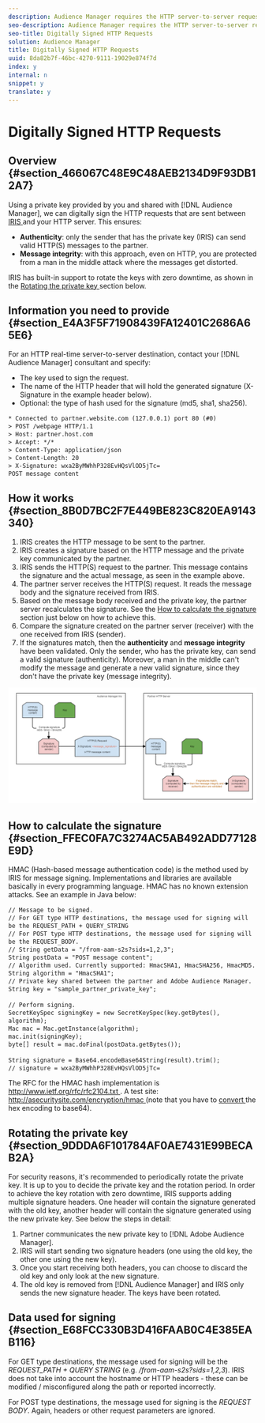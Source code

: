 ```yaml
---
description: Audience Manager requires the HTTP server-to-server requests to be digitally signed for validity. This document describes how you can encrypt HTTP requests with private keys.
seo-description: Audience Manager requires the HTTP server-to-server requests to be digitally signed for validity. This document describes how you can encrypt HTTP requests with private keys.
seo-title: Digitally Signed HTTP Requests
solution: Audience Manager
title: Digitally Signed HTTP Requests
uuid: 8da82b7f-46bc-4270-9111-19029e874f7d
index: y
internal: n
snippet: y
translate: y
---
```


# Digitally Signed HTTP Requests


## Overview {#section_466067C48E9C48AEB2134D9F93DB12A7}

Using a private key provided by you and shared with [!DNL  Audience Manager], we can digitally sign the HTTP requests that are sent between [ IRIS ](../../../c_reference/c_compintro/c_compact.md#section_1966DC17FD14419E943CEF04F13A005B) and your HTTP server. This ensures: 


* **Authenticity**: only the sender that has the private key (IRIS) can send valid HTTP(S) messages to the partner.
* **Message integrity**: with this approach, even on HTTP, you are protected from a man in the middle attack where the messages get distorted.


IRIS has built-in support to rotate the keys with zero downtime, as shown in the [ Rotating the private key ](../../../c_integration/c_outbounding_data/c_outbound_json/digitally_signed_http_requests.md#section_9DDDA6F101784AF0AE7431E99BECAB2A) section below. 

## Information you need to provide {#section_E4A3F5F71908439FA12401C2686A65E6}

For an HTTP real-time server-to-server destination, contact your [!DNL  Audience Manager] consultant and specify: 


* The key used to sign the request.
* The name of the HTTP header that will hold the generated signature (X-Signature in the example header below).
* Optional: the type of hash used for the signature (md5, sha1, sha256).



```
* Connected to partner.website.com (127.0.0.1) port 80 (#0) 
> POST /webpage HTTP/1.1 
> Host: partner.host.com 
> Accept: */* 
> Content-Type: application/json 
> Content-Length: 20 
> X-Signature: wxa2ByMWhhP328EvHQsVlOD5jTc= 
POST message content
```


## How it works {#section_8B0D7BC2F7E449BE823C820EA9143340}


1. IRIS creates the HTTP message to be sent to the partner.
1. IRIS creates a signature based on the HTTP message and the private key communicated by the partner.
1. IRIS sends the HTTP(S) request to the partner. This message contains the signature and the actual message, as seen in the example above.
1. The partner server receives the HTTP(S) request. It reads the message body and the signature received from IRIS.
1. Based on the message body received and the private key, the partner server recalculates the signature. See the [ How to calculate the signature ](../../../c_integration/c_outbounding_data/c_outbound_json/digitally_signed_http_requests.md#section_FFEC0FA7C3274AC5AB492ADD77128E9D) section just below on how to achieve this.
1. Compare the signature created on the partner server (receiver) with the one received from IRIS (sender).
1. If the signatures match, then the **authenticity** and **message integrity** have been validated. Only the sender, who has the private key, can send a valid signature (authenticity). Moreover, a man in the middle can't modify the message and generate a new valid signature, since they don't have the private key (message integrity).


![](assets/iris-digitally-sign-http-request.png) 

## How to calculate the signature {#section_FFEC0FA7C3274AC5AB492ADD77128E9D}

HMAC (Hash-based message authentication code) is the method used by IRIS for message signing. Implementations and libraries are available basically in every programming language. HMAC has no known extension attacks. See an example in Java below: 


```
// Message to be signed. 
// For GET type HTTP destinations, the message used for signing will be the REQUEST_PATH + QUERY_STRING 
// For POST type HTTP destinations, the message used for signing will be the REQUEST_BODY. 
// String getData = "/from-aam-s2s?sids=1,2,3"; 
String postData = "POST message content"; 
// Algorithm used. Currently supported: HmacSHA1, HmacSHA256, HmacMD5. 
String algorithm = "HmacSHA1"; 
// Private key shared between the partner and Adobe Audience Manager. 
String key = "sample_partner_private_key"; 
  
// Perform signing. 
SecretKeySpec signingKey = new SecretKeySpec(key.getBytes(), algorithm); 
Mac mac = Mac.getInstance(algorithm); 
mac.init(signingKey); 
byte[] result = mac.doFinal(postData.getBytes()); 
  
String signature = Base64.encodeBase64String(result).trim(); 
// signature = wxa2ByMWhhP328EvHQsVlOD5jTc=
```


The RFC for the HMAC hash implementation is [ http://www.ietf.org/rfc/rfc2104.txt ](http://www.ietf.org/rfc/rfc2104.txt). A test site: [ http://asecuritysite.com/encryption/hmac ](http://asecuritysite.com/encryption/hmac) (note that you have to [ convert ](http://tomeko.net/online_tools/hex_to_base64.php?lang=en) the hex encoding to base64). 

## Rotating the private key {#section_9DDDA6F101784AF0AE7431E99BECAB2A}

For security reasons, it's recommended to periodically rotate the private key. It is up to you to decide the private key and the rotation period. In order to achieve the key rotation with zero downtime, IRIS supports adding multiple signature headers. One header will contain the signature generated with the old key, another header will contain the signature generated using the new private key. See below the steps in detail: 


1. Partner communicates the new private key to [!DNL  Adobe Audience Manager].
1. IRIS will start sending two signature headers (one using the old key, the other one using the new key).
1. Once you start receiving both headers, you can choose to discard the old key and only look at the new signature.
1. The old key is removed from [!DNL  Audience Manager] and IRIS only sends the new signature header. The keys have been rotated.


## Data used for signing {#section_E68FCC330B3D416FAAB0C4E385EAB116}

For GET type destinations, the message used for signing will be the *REQUEST_PATH + QUERY STRING* (e.g. */from-aam-s2s?sids=1,2,3*). IRIS does not take into account the hostname or HTTP headers - these can be modified / misconfigured along the path or reported incorrectly. 

For POST type destinations, the message used for signing is the *REQUEST BODY*. Again, headers or other request parameters are ignored. 
